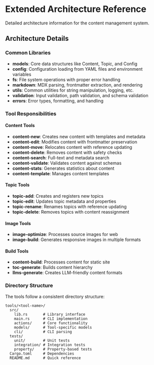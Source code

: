 # Extended Architecture Reference

Detailed architecture information for the content management system.

## Architecture Details

### Common Libraries

- **models**: Core data structures like Content, Topic, and Config
- **config**: Configuration loading from YAML files and environment variables
- **fs**: File system operations with proper error handling
- **markdown**: MDX parsing, frontmatter extraction, and rendering
- **utils**: Common utilities for string manipulation, logging, etc.
- **validation**: Input validation, path validation, and schema validation
- **errors**: Error types, formatting, and handling

### Tool Responsibilities

#### Content Tools

- **content-new**: Creates new content with templates and metadata
- **content-edit**: Modifies content with frontmatter preservation
- **content-move**: Relocates content with reference updating
- **content-delete**: Removes content with safety checks
- **content-search**: Full-text and metadata search
- **content-validate**: Validates content against schemas
- **content-stats**: Generates statistics about content
- **content-template**: Manages content templates

#### Topic Tools

- **topic-add**: Creates and registers new topics
- **topic-edit**: Updates topic metadata and properties
- **topic-rename**: Renames topics with reference updating
- **topic-delete**: Removes topics with content reassignment

#### Image Tools

- **image-optimize**: Processes source images for web
- **image-build**: Generates responsive images in multiple formats

#### Build Tools

- **content-build**: Processes content for static site
- **toc-generate**: Builds content hierarchy
- **llms-generate**: Creates LLM-friendly content formats

### Directory Structure

The tools follow a consistent directory structure:

```
tools/<tool-name>/
  src/
    lib.rs       # Library interface
    main.rs      # CLI implementation
    actions/     # Core functionality
    models/      # Tool-specific models
    cli/         # CLI parsing
  tests/
    unit/        # Unit tests
    integration/ # Integration tests
    property/    # Property-based tests
  Cargo.toml     # Dependencies
  README.md      # Quick reference
```
